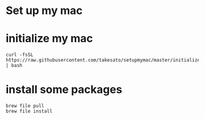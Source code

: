 # Set up my mac

# initialize my mac

```shell
curl -fsSL https://raw.githubusercontent.com/takesato/setupmymac/master/initialize.sh | bash
```

# install some packages

```shell
brew file pull
brew file install
```
